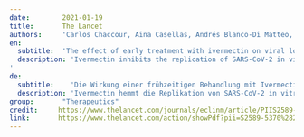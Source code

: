 ```yaml
---
date:        2021-01-19
title:       The Lancet 
authors:     'Carlos Chaccour, Aina Casellas, Andrés Blanco-Di Matteo, Iñigo Pineda, Alejandro Fernandez-Montero, Paula Ruiz-Castillo, Mary-Ann Richardson, Mariano Rodríguez-Mateos, Carlota Jordán-Iborra, Joe Brew, Francisco Carmona-Torre, Miriam Giráldez, Ester Laso, Juan C. Gabaldón-Figueira, Carlota Dobaño, Gemma Moncunill, José R. Yuste, Jose L. Del Pozo, N.Regina Rabinovich, Verena Schöning, Felix Hammann, Gabriel Reina, Belen Sadaba, Mirian Fernández-Alonso'
en:
  subtitle:  'The effect of early treatment with ivermectin on viral load, symptoms and humoral response in patients with non-severe COVID-19: A pilot, double-blind, placebo-controlled, randomized clinical trial'
  description: 'Ivermectin inhibits the replication of SARS-CoV-2 in vitro at concentrations not readily achievable with currently approved doses. There is limited evidence to support its clinical use in COVID-19 patients. We conducted a Pilot, randomized, double-blind, placebo-controlled trial to evaluate the efficacy of a single dose of ivermectin reduce the transmission of SARS-CoV-2 when administered early after disease onset.
'
de: 
  subtitle:    'Die Wirkung einer frühzeitigen Behandlung mit Ivermectin auf die Viruslast, die Symptome und die humorale Reaktion bei Patienten mit nicht schwerem COVID-19: Eine doppelblinde, placebokontrollierte, randomisierte klinische Pilotstudie'
  description: 'Ivermectin hemmt die Replikation von SARS-CoV-2 in vitro in Konzentrationen, die mit den derzeit zugelassenen Dosierungen nicht ohne Weiteres erreicht werden können. Für seinen klinischen Einsatz bei COVID-19-Patienten gibt es nur begrenzte Belege. Wir haben eine randomisierte, doppelblinde, placebokontrollierte Pilotstudie durchgeführt, um die Wirksamkeit einer Einzeldosis Ivermectin zur Verringerung der Übertragung von SARS-CoV-2 zu untersuchen, wenn diese früh nach Ausbruch der Krankheit verabreicht wird.'
group:       "Therapeutics"
credit:     https://www.thelancet.com/journals/eclinm/article/PIIS2589-5370(20)30464-8/fulltext
link:       https://www.thelancet.com/action/showPdf?pii=S2589-5370%2820%2930464-8
---
```

<object data="{{ page.link }}" style='height:calc(100vh - 400px); width: 100%' type='application/pdf'></object>